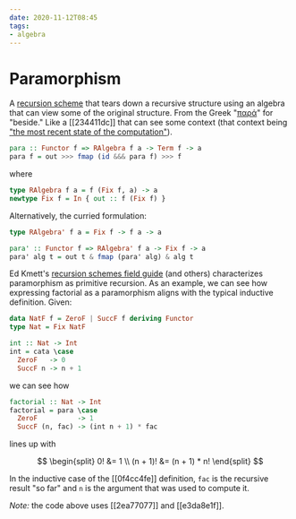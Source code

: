 ```yaml
---
date: 2020-11-12T08:45
tags:
- algebra
---
```


# Paramorphism

A [recursion scheme](ded70ad5.md) that tears down a recursive structure using
an algebra that can view some of the original structure. From the Greek
"[παρά]" for "beside." Like a [[234411dc]] that can see some context (that
context being ["the most recent state of the computation"][jtobin]).

[παρά]: https://en.wiktionary.org/wiki/%CF%80%CE%B1%CF%81%CE%AC
[fg]: https://ekmett.github.io/reader/2009/recursion-schemes/index.html
[jtobin]: https://jtobin.io/practical-recursion-schemes

```haskell
para :: Functor f => RAlgebra f a -> Term f -> a
para f = out >>> fmap (id &&& para f) >>> f
```

where

```haskell
type RAlgebra f a = f (Fix f, a) -> a
newtype Fix f = In { out :: f (Fix f) }
```

Alternatively, the curried formulation:

```haskell
type RAlgebra' f a = Fix f -> f a -> a

para' :: Functor f => RAlgebra' f a -> Fix f -> a
para' alg t = out t & fmap (para' alg) & alg t
```

Ed Kmett's [recursion schemes field guide][fg] (and others) characterizes
paramorphism as primitive recursion. As an example, we can see how expressing
factorial as a paramorphism aligns with the typical inductive definition.
Given:

```haskell
data NatF f = ZeroF | SuccF f deriving Functor
type Nat = Fix NatF

int :: Nat -> Int
int = cata \case
  ZeroF   -> 0
  SuccF n -> n + 1
```

we can see how

```haskell
factorial :: Nat -> Int
factorial = para \case
  ZeroF          -> 1
  SuccF (n, fac) -> (int n + 1) * fac
```

lines up with

$$
\begin{split}
0! &= 1 \\
(n + 1)! &= (n + 1) * n!
\end{split}
$$

In the inductive case of the [[0f4cc4fe]] definition, `fac` is the recursive
result "so far" and `n` is the argument that was used to compute it.

_Note:_ the code above uses [[2ea77077]] and [[e3da8e1f]].
